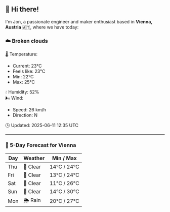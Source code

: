 ## 👋 Hi there!

I'm Jon, a passionate engineer and maker enthusiast based in **Vienna, Austria** 🇦🇹, where we have today:

### ☁️ Broken clouds 

🌡️ Temperature: 
* Current: 23°C
* Feels like: 23°C
* Min: 22°C 
* Max: 25°C  

💧 Humidity: 52%  
🌬️ Wind: 
* Speed: 26 km/h 
* Direction: N  

🕒 Updated: 2025-06-11 12:35 UTC

---

### 📅 5-Day Forecast for Vienna

| Day | Weather | Min / Max |
|-----|---------|------------|
| Thu | 🌙 Clear | 14°C / 24°C |
| Fri | 🌙 Clear | 13°C / 24°C |
| Sat | 🌙 Clear | 11°C / 26°C |
| Sun | 🌙 Clear | 14°C / 30°C |
| Mon | 🌦️ Rain | 20°C / 27°C |

